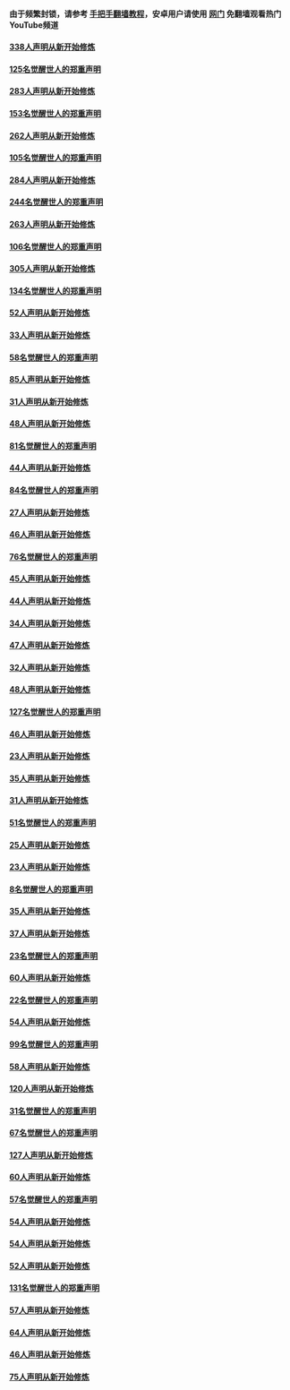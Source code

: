 #### 由于频繁封锁，请参考 [手把手翻墙教程](https://github.com/gfw-breaker/guides/wiki/)，安卓用户请使用 [网门](https://github.com/gfw-breaker/nogfw/blob/master/dl.md?t=04210701) 免翻墙观看热门YouTube频道 

#### [338人声明从新开始修炼](../pages/91/423540.md?t=04210701) 

#### [125名觉醒世人的郑重声明](../pages/91/423539.md?t=04210701) 

#### [283人声明从新开始修炼](../pages/91/423296.md?t=04210701) 

#### [153名觉醒世人的郑重声明](../pages/91/423295.md?t=04210701) 

#### [262人声明从新开始修炼](../pages/91/423004.md?t=04210701) 

#### [105名觉醒世人的郑重声明](../pages/91/423003.md?t=04210701) 

#### [284人声明从新开始修炼](../pages/91/422707.md?t=04210701) 

#### [244名觉醒世人的郑重声明](../pages/91/422706.md?t=04210701) 

#### [263人声明从新开始修炼](../pages/91/422553.md?t=04210701) 

#### [106名觉醒世人的郑重声明](../pages/91/422552.md?t=04210701) 

#### [305人声明从新开始修炼](../pages/91/422153.md?t=04210701) 

#### [134名觉醒世人的郑重声明](../pages/91/422152.md?t=04210701) 

#### [52人声明从新开始修炼](../pages/91/421846.md?t=04210701) 

#### [33人声明从新开始修炼](../pages/91/421804.md?t=04210701) 

#### [58名觉醒世人的郑重声明](../pages/91/421845.md?t=04210701) 

#### [85人声明从新开始修炼](../pages/91/421769.md?t=04210701) 

#### [31人声明从新开始修炼](../pages/91/421763.md?t=04210701) 

#### [48人声明从新开始修炼](../pages/91/421605.md?t=04210701) 

#### [81名觉醒世人的郑重声明](../pages/91/421656.md?t=04210701) 

#### [44人声明从新开始修炼](../pages/91/421544.md?t=04210701) 

#### [84名觉醒世人的郑重声明](../pages/91/421543.md?t=04210701) 

#### [27人声明从新开始修炼](../pages/91/421465.md?t=04210701) 

#### [46人声明从新开始修炼](../pages/91/421454.md?t=04210701) 

#### [76名觉醒世人的郑重声明](../pages/91/421453.md?t=04210701) 

#### [45人声明从新开始修炼](../pages/91/421452.md?t=04210701) 

#### [44人声明从新开始修炼](../pages/91/421422.md?t=04210701) 

#### [34人声明从新开始修炼](../pages/91/421322.md?t=04210701) 

#### [47人声明从新开始修炼](../pages/91/421264.md?t=04210701) 

#### [32人声明从新开始修炼](../pages/91/421225.md?t=04210701) 

#### [48人声明从新开始修炼](../pages/91/421202.md?t=04210701) 

#### [127名觉醒世人的郑重声明](../pages/91/421224.md?t=04210701) 

#### [46人声明从新开始修炼](../pages/91/421203.md?t=04210701) 

#### [23人声明从新开始修炼](../pages/91/421138.md?t=04210701) 

#### [35人声明从新开始修炼](../pages/91/421122.md?t=04210701) 

#### [31人声明从新开始修炼](../pages/91/421081.md?t=04210701) 

#### [51名觉醒世人的郑重声明](../pages/91/421080.md?t=04210701) 

#### [25人声明从新开始修炼](../pages/91/421020.md?t=04210701) 

#### [23人声明从新开始修炼](../pages/91/420884.md?t=04210701) 

#### [8名觉醒世人的郑重声明](../pages/91/420883.md?t=04210701) 

#### [35人声明从新开始修炼](../pages/91/420809.md?t=04210701) 

#### [37人声明从新开始修炼](../pages/91/420766.md?t=04210701) 

#### [23名觉醒世人的郑重声明](../pages/91/420765.md?t=04210701) 

#### [60人声明从新开始修炼](../pages/91/420727.md?t=04210701) 

#### [22名觉醒世人的郑重声明](../pages/91/420726.md?t=04210701) 

#### [54人声明从新开始修炼](../pages/91/420529.md?t=04210701) 

#### [99名觉醒世人的郑重声明](../pages/91/420528.md?t=04210701) 

#### [58人声明从新开始修炼](../pages/91/420198.md?t=04210701) 

#### [120人声明从新开始修炼](../pages/91/420141.md?t=04210701) 

#### [31名觉醒世人的郑重声明](../pages/91/420197.md?t=04210701) 

#### [67名觉醒世人的郑重声明](../pages/91/420140.md?t=04210701) 

#### [127人声明从新开始修炼](../pages/91/420082.md?t=04210701) 

#### [60人声明从新开始修炼](../pages/91/420081.md?t=04210701) 

#### [57名觉醒世人的郑重声明](../pages/91/420080.md?t=04210701) 

#### [54人声明从新开始修炼](../pages/91/419533.md?t=04210701) 

#### [54人声明从新开始修炼](../pages/91/419532.md?t=04210701) 

#### [52人声明从新开始修炼](../pages/91/419531.md?t=04210701) 

#### [131名觉醒世人的郑重声明](../pages/91/419530.md?t=04210701) 

#### [57人声明从新开始修炼](../pages/91/419430.md?t=04210701) 

#### [64人声明从新开始修炼](../pages/91/419429.md?t=04210701) 

#### [46人声明从新开始修炼](../pages/91/419428.md?t=04210701) 

#### [75人声明从新开始修炼](../pages/91/419427.md?t=04210701) 

